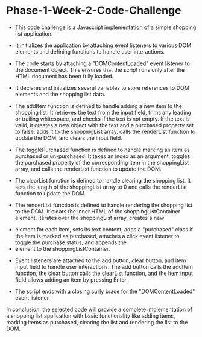 # Phase-1-Week-2-Code-Challenge

- This code challenge is a Javascript implementation of a simple shopping list application.

- It initializes the application by attaching event listeners to various DOM elements and defining functions to handle user interactions.

- The code starts by attaching a "DOMContentLoaded" event listener to the document object. This ensures that the script runs only after the HTML document has been fully loaded.

- It declares and initializes several variables to store references to DOM elements and the shopping list data.

- The addItem function is defined to handle adding a new item to the shopping list. It retrieves the text from the input field, trims any leading or trailing whitespace, and checks if the text is not empty. If the text is valid, it creates a new object with the text and a purchased property set to false, adds it to the shoppingList array, calls the renderList function to update the DOM, and clears the input field.

- The togglePurchased function is defined to handle marking an item as purchased or un-purchased. It takes an index as an argument, toggles the purchased property of the corresponding item in the shoppingList array, and calls the renderList function to update the DOM.

- The clearList function is defined to handle clearing the shopping list. It sets the length of the shoppingList array to 0 and calls the renderList function to update the DOM.

- The renderList function is defined to handle rendering the shopping list to the DOM. It clears the inner HTML of the shoppingListContainer element, iterates over the shoppingList array, creates a new <li> element for each item, sets its text content, adds a "purchased" class if the item is marked as purchased, attaches a click event listener to toggle the purchase status, and appends the <li> element to the shoppingListContainer.

- Event listeners are attached to the add button, clear button, and item input field to handle user interactions. The add button calls the addItem function, the clear button calls the clearList function, and the item input field allows adding an item by pressing Enter.

- The script ends with a closing curly brace for the "DOMContentLoaded" event listener.

In conclusion, the selected code will provide a complete implementation of a shopping list application with basic functionality like adding items, marking items as purchased, clearing the list and rendering the list to the DOM.
